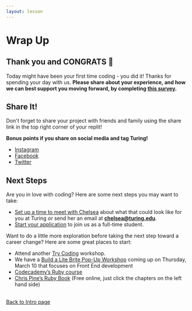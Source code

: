 ```yaml
---
layout: lesson
---
```


# Wrap Up

<h2>Thank you and CONGRATS <span role="img" aria-label="celebration emoji">🎉</span></h2>

Today might have been your first time coding - you did it! Thanks for spending your day with us. <strong>Please share about your experience, and how we can best support you moving forward, by completing <a target="blank" href="https://forms.gle/UuK9XBgMKFWxKGu77">this survey</a>.</strong>

## Share It!
Don't forget to share your project with friends and family using the share link in the top right corner of your replit!

<strong>Bonus points if you share on social media and tag Turing!</strong>
- <a target="blank" href="https://www.instagram.com/turing_school/">Instagram</a>
- <a target="blank" href="https://www.facebook.com/turingschool/">Facebook</a>
- <a target="blank" href="https://twitter.com/turingschool">Twitter</a>

## Next Steps
Are you in love with coding? Here are some next steps you may want to take:
- [Set up a time to meet with Chelsea](https://go.oncehub.com/ChelseaTuring) about what that could look like for you at Turing _or_ send her an email at **chelsea@turing.edu**.
- [Start your application](https://apply.turing.edu/) to join us as a full-time student.

Want to do a little more exploration before taking the next step toward a career change? Here are some great places to start:
- Attend another <a target="blank" href="https://turing.edu/try-coding">Try Coding</a> workshop. 
- We have a <a target="blank" href="https://www.eventbrite.com/e/try-coding-for-beginners-build-a-lite-brite-tickets-260489289477">Build a Lite Brite Pop-Up Workshop</a> coming up on Thursday, March 10 that focuses on Front End development
- <a target="blank" href="https://www.codeacademy.com/learn/learn-ruby">Codecademy’s Ruby course</a>
- <a target="blank" href="https://pine.fm/learntoprogram/" >Chris Pine’s Ruby Book</a> (Free online, just click the chapters on the left hand side)

<br>
<a href="../">Back to Intro page</a>

